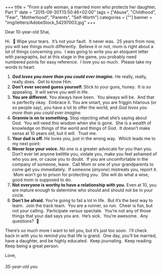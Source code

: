 +++
title = "From a safe woman, a married mom who protects her daughter, Part 1"
date = "2015-09-30T13:50:46+02:00"
tags = ["Abuse", "Childhood", "Fear", "Motherhood", "Parents", "Self-Worth"]
categories = [""]
banner = "img/letters/AdobeStock_54297003.jpg"
+++

<div class="mk-single-content clearfix" itemprop="mainEntityOfPage">
	<p>Dear 10-year-old Shai,</p>
<p>Hi. &nbsp;🙂 Wipe your tears.&nbsp; It’s not your fault.&nbsp; It never was. &nbsp;<span id="more-131"></span>25 years from now, you will see things much differently.&nbsp; Believe it or not, mom is right about a lot of things concerning you.&nbsp; I was going to write you an eloquent letter with paragraphs, but at this stage in the game, you probably need numbered points for easy reference.&nbsp; I love you so much.&nbsp; Please take my words to heart.</p>
<ol>
<li><strong><em>God loves you more than you could ever imagine</em>.</strong> He really, really, really does.&nbsp; Get to know Him.</li>
<li><strong>Don’t ever second guess yourself.&nbsp;</strong>Stick to your guns, honey.&nbsp; It is so appealing.&nbsp; It will serve you well in life.</li>
<li><strong>You are different.</strong> You always have been.&nbsp; You always will be.&nbsp; And that is perfectly okay.&nbsp; Embrace it. You are smart, you are friggin hilarious (or so people say), you have a lot to offer the world, and&nbsp;<em>God loves you more than you could ever imagine</em>.</li>
<li><strong>Grannie is on to something.</strong> Stop rejecting what she’s saying about God.&nbsp; You will need this wisdom when she is gone.&nbsp; She is a <em>wealth</em>&nbsp;of knowledge on things of the world and things of God.&nbsp; It doesn’t make sense at 10 years old, but it will.&nbsp; Trust me.</li>
<li><strong>Your dad is off.</strong> He loves you, just in the wrong way.&nbsp; Which leads me to my next point:</li>
<li><strong>Never lose your voice.</strong>&nbsp;<em>No one</em> is a greater advocate for you than you.&nbsp; Don’t ever let anyone belittle you, violate you, make you feel ashamed of who you are, or cause you to doubt.&nbsp; If you are uncomfortable in the company of someone, leave.&nbsp; Call Mom or one of your grandparents to come get you immediately.&nbsp; If someone (<em>anyone</em>) mistreats you, report it. &nbsp;Mom won’t go to prison for protecting you.&nbsp; She will do what a wise, good mom is supposed to do.</li>
<li><strong>Not everyone is worthy to have a relationship with you.</strong> Even at 10, you are mature enough to determine who should and should not be in your circle.</li>
<li><strong>Don’t be afraid.</strong> You’re going to fail a lot in life.&nbsp; But it’s the best way to learn.&nbsp; Join the track team.&nbsp; You are a runner, so run.&nbsp; Cheer is fun, but not your calling.&nbsp; Participate versus spectate.&nbsp; You’re not any of those things that your dad says you are.&nbsp; He’s sick.&nbsp; You’re awesome.&nbsp; Any questions? &nbsp;🙂</li>
</ol>
<p>There’s so much more I want to tell you, but it’s just too soon.&nbsp; I’ll check back in with you to remind you that life is grand.&nbsp; One day, you’ll be married, have a daughter, and be highly educated.&nbsp; Keep journaling.&nbsp; Keep reading.&nbsp; Keep being a great person.</p>
<p>Love,</p>
<h6 class="signature">35-year-old you</h6>
</div>